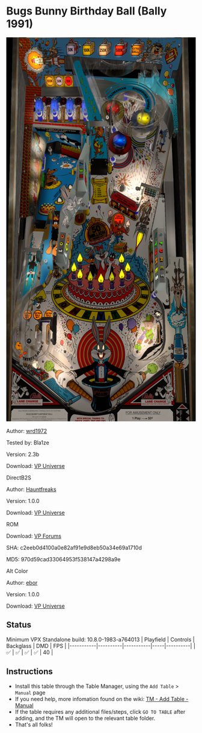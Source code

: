 # Bugs Bunny Birthday Ball (Bally 1991)

![Table Preview](../../images/vpx-bugs.png)

Author: [wrd1972](https://vpuniverse.com/profile/7788-wrd1972/) 

Tested by: Bla1ze

Version: 2.3b

Download: [VP Universe](https://vpuniverse.com/files/file/14364-bugs-bunnys-birthday-ball-bally-1991/)

DirectB2S

Author: [Hauntfreaks](https://vpuniverse.com/profile/5216-hauntfreaks/)  

Version: 1.0.0

Download: [VP Universe](https://vpuniverse.com/files/file/17218-bugs-bunny-birthday-ball-bally-1989-alt-b2s-with-full-dmd/)

ROM

Download: [VP Forums](https://www.vpforums.org/index.php?app=downloads&showfile=954)

SHA: c2eeb0d4100a0e82af91e9d8eb50a34e69a1710d

MD5: 970d59cad33064953f538147a4298a9e

Alt Color

Author: [ebor](https://vpuniverse.com/profile/29168-ebor/)  

Version: 1.0.0

Download: [VP Universe](https://vpuniverse.com/files/file/15841-bugs-bunny-birthday-ball-bally-1991-dmd-64-colors-serum-format/)


## Status 

Minimum VPX Standalone build: 10.8.0-1983-a764013
| Playfield | Controls | Backglass | DMD | FPS | 
|-----------|----------|-----------|-----|----------|
| :white_check_mark: | :white_check_mark: | :white_check_mark: | :white_check_mark: | 40 |

## Instructions

- Install this table through the Table Manager, using the `Add Table` > `Manual` page
- If you need help, more infomation found on the wiki: [TM - Add Table - Manual](https://github.com/LegendsUnchained/vpx-standalone-alp4k/wiki/%5B04%5D-%F0%9F%A7%A1-TM-%E2%80%90-Other-Features#add-table---manual)
- If the table requires any additional files/steps, click `GO TO TABLE` after adding, and the TM will open to the relevant table folder.
- That's all folks!


